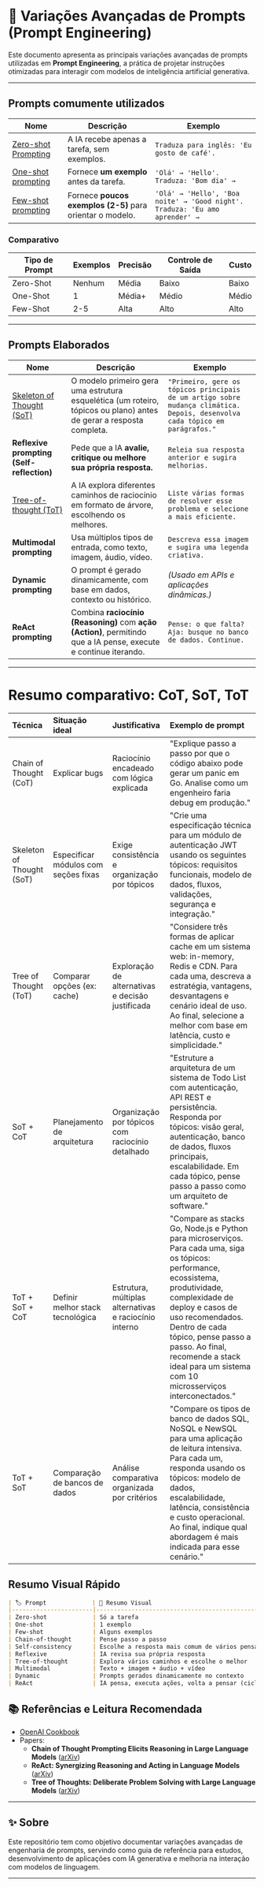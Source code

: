 # 🧠 Variações Avançadas de Prompts (Prompt Engineering)

Este documento apresenta as principais variações avançadas de prompts utilizadas em **Prompt Engineering**, a prática de projetar instruções otimizadas para interagir com modelos de inteligência artificial generativa.

---

## Prompts comumente utilizados 

| Nome                         | Descrição                                                                 | Exemplo                                                         |
|------------------------------|---------------------------------------------------------------------------|-----------------------------------------------------------------|
| [Zero-shot Prompting](zero_shot_prompting.md)     | A IA recebe apenas a tarefa, sem exemplos.                               | `Traduza para inglês: 'Eu gosto de café'.`                     |
| [One-shot prompting](one-shot-few-shot.md)      | Fornece **um exemplo** antes da tarefa.                                  | `'Olá' → 'Hello'. Traduza: 'Bom dia' →`                        |
| [Few-shot prompting](one-shot-few-shot.md)       | Fornece **poucos exemplos (2-5)** para orientar o modelo.                | `'Olá' → 'Hello', 'Boa noite' → 'Good night'. Traduza: 'Eu amo aprender' →` |

### Comparativo

| Tipo de Prompt | Exemplos | Precisão | Controle de Saída | Custo |
|----------------|----------|----------|-------------------|-------|
| Zero-Shot      | Nenhum   | Média    | Baixo             | Baixo |
| One-Shot       | 1        | Média+   | Médio             | Médio |
| Few-Shot       | 2-5      | Alta     | Alto              | Alto  |

---
## Prompts Elaborados 
| Nome                         | Descrição                                                                 | Exemplo                                                         |
|------------------------------|---------------------------------------------------------------------------|-----------------------------------------------------------------|
| [Skeleton of Thought (SoT)](skeleton_of_thought.md) | O modelo primeiro gera uma estrutura esquelética (um roteiro, tópicos ou plano) antes de gerar a resposta completa.       | `"Primeiro, gere os tópicos principais de um artigo sobre mudança climática. Depois, desenvolva cada tópico em parágrafos."`|
| **Reflexive prompting (Self-reflection)** | Pede que a IA **avalie, critique ou melhore sua própria resposta.** | `Releia sua resposta anterior e sugira melhorias.`             |
| [Tree-of-thought (ToT)](tree_of_thought.md) | A IA explora diferentes caminhos de raciocínio em formato de árvore, escolhendo os melhores. | `Liste várias formas de resolver esse problema e selecione a mais eficiente.` |
| **Multimodal prompting**     | Usa múltiplos tipos de entrada, como texto, imagem, áudio, vídeo.        | `Descreva essa imagem e sugira uma legenda criativa.`          |
| **Dynamic prompting**        | O prompt é gerado dinamicamente, com base em dados, contexto ou histórico. | *(Usado em APIs e aplicações dinâmicas.)*                      |
| **ReAct prompting**          | Combina **raciocínio (Reasoning)** com **ação (Action)**, permitindo que a IA pense, execute e continue iterando. | `Pense: o que falta? Aja: busque no banco de dados. Continue.` |

---

# Resumo comparativo: CoT, SoT, ToT

| Técnica                | Situação ideal                         | Justificativa                               | Exemplo de prompt                                                                                                                                                                                             |
| :--------------------- | :------------------------------------- | :------------------------------------------ | :------------------------------------------------------------------------------------------------------------------------------------------------------------------------------------------------------------ |
| Chain of Thought (CoT) | Explicar bugs                          | Raciocínio encadeado com lógica explicada   | "Explique passo a passo por que o código abaixo pode gerar um panic em Go. Analise como um engenheiro faria debug em produção."                                                                           |
| Skeleton of Thought (SoT)| Especificar módulos com seções fixas | Exige consistência e organização por tópicos | "Crie uma especificação técnica para um módulo de autenticação JWT usando os seguintes tópicos: requisitos funcionais, modelo de dados, fluxos, validações, segurança e integração."                           |
| Tree of Thought (ToT)  | Comparar opções (ex: cache)            | Exploração de alternativas e decisão justificada | "Considere três formas de aplicar cache em um sistema web: in-memory, Redis e CDN. Para cada uma, descreva a estratégia, vantagens, desvantagens e cenário ideal de uso. Ao final, selecione a melhor com base em latência, custo e simplicidade." |
| SoT + CoT      | Planejamento de arquitetura     | Organização por tópicos com raciocínio detalhado | "Estruture a arquitetura de um sistema de Todo List com autenticação, API REST e persistência. Responda por tópicos: visão geral, autenticação, banco de dados, fluxos principais, escalabilidade. Em cada tópico, pense passo a passo como um arquiteto de software."                                            |
| ToT + SoT + CoT | Definir melhor stack tecnológica | Estrutura, múltiplas alternativas e raciocínio interno | "Compare as stacks Go, Node.js e Python para microserviços. Para cada uma, siga os tópicos: performance, ecossistema, produtividade, complexidade de deploy e casos de uso recomendados. Dentro de cada tópico, pense passo a passo. Ao final, recomende a stack ideal para um sistema com 10 microsserviços interconectados." |
| ToT + SoT | Comparação de bancos de dados | Análise comparativa organizada por critérios | "Compare os tipos de banco de dados SQL, NoSQL e NewSQL para uma aplicação de leitura intensiva. Para cada um, responda usando os tópicos: modelo de dados, escalabilidade, latência, consistência e custo operacional. Ao final, indique qual abordagem é mais indicada para esse cenário." |


## Resumo Visual Rápido

```markdown
| 🏷️ Prompt             | 📝 Resumo Visual                                  |
|-----------------------|---------------------------------------------------|
| Zero-shot             | Só a tarefa                                       |
| One-shot              | 1 exemplo                                         |
| Few-shot              | Alguns exemplos                                   |
| Chain-of-thought      | Pense passo a passo                               |
| Self-consistency      | Escolhe a resposta mais comum de vários pensamentos|
| Reflexive             | IA revisa sua própria resposta                    |
| Tree-of-thought       | Explora vários caminhos e escolhe o melhor        |
| Multimodal            | Texto + imagem + áudio + vídeo                    |
| Dynamic               | Prompts gerados dinamicamente no contexto         |
| ReAct                 | IA pensa, executa ações, volta a pensar (ciclo)   |
```

## 📚 Referências e Leitura Recomendada

- [OpenAI Cookbook](https://github.com/openai/openai-cookbook)
- Papers:
  - **Chain of Thought Prompting Elicits Reasoning in Large Language Models** ([arXiv](https://arxiv.org/abs/2201.11903))
  - **ReAct: Synergizing Reasoning and Acting in Language Models** ([arXiv](https://arxiv.org/abs/2210.03629))
  - **Tree of Thoughts: Deliberate Problem Solving with Large Language Models** ([arXiv](https://arxiv.org/abs/2305.10601))

---

## ✨ Sobre

Este repositório tem como objetivo documentar variações avançadas de engenharia de prompts, servindo como guia de referência para estudos, desenvolvimento de aplicações com IA generativa e melhoria na interação com modelos de linguagem.

---
